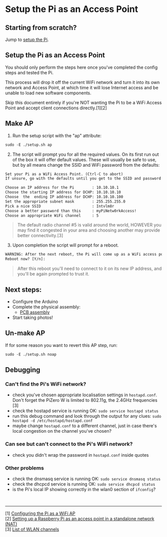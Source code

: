 # Setup the Pi as an Access Point

## Starting from scratch?
Jump to [setup the Pi](/docs/step1-setup-the-Pi.md).

## Setup the Pi as an Access Point
You should only perform the steps here once you've completed the config steps and tested the Pi.

This process will drop it off the current WiFi network and turn it into its own network and Access Point, at which time it will lose Internet access and be unable to load new software components.

Skip this document entirely if you're NOT wanting the Pi to be a WiFi Access Point and accept client connections directly.[1][2]

## Make AP

1. Run the setup script with the "ap" attribute:
```txt
sudo -E ./setup.sh ap
```

2. The script will prompt you for all the required values. On its first run out of the box it will offer default values. These will usually be safe to use, but by all means change the SSID and WiFi password from the defaults:

```txt
Set your Pi as a WiFi Access Point. (Ctrl-C to abort)
If unsure, go with the defaults until you get to the SSID and password

Choose an IP address for the Pi        : 10.10.10.1
Choose the starting IP address for DCHP: 10.10.10.10
Choose  the  ending IP address for DCHP: 10.10.10.100
Set the appropriate subnet mask        : 255.255.255.0
Pick a nice SSID                       : Intvlm8r
Choose a better password than this     : myPiNetw0rkAccess!
Choose an appropriate WiFi channel     : 5
```

> The default radio channel #5 is valid around the world, HOWEVER you may find it congested in your area and choosing another may provide better connectivity.[3]

3. Upon completion the script will prompt for a reboot. 

```txt
WARNING: After the next reboot, the Pi will come up as a WiFi access point!
Reboot now? [Y/n]:
```

> After this reboot you'll need to connect to it on its new IP address, and you'll be again prompted to trust it.


## Next steps:
- Configure the Arduino
- Complete the physical assembly:
   - [PCB assembly](/docs/step4-pcb-assembly.md)  
- Start taking photos!

## Un-make AP

If for some reason you want to revert this AP step, run:
```txt
sudo -E ./setup.sh noap
```


## Debugging

### Can't find the Pi's WiFi network?
- check you've chosen appropriate localisation settings in `hostapd.conf`. Don't forget the PiZero W is limited to 802.11g, the 2.4GHz frequencies [3]
- check the hostapd service is running OK: `sudo service hostapd status`
- run this debug command and look through the output for any clues:
`sudo hostapd -d /etc/hostapd/hostapd.conf`
- maybe change `hostapd.conf` to a different channel, just in case there's local congestion on the channel you've chosen? </ClutchingAtStraws>

### Can see but can't connect to the Pi's WiFi network?
- check you didn't wrap the password in `hostapd.conf` inside quotes

### Other problems
- check the dnsmasq service is running OK: `sudo service dnsmasq status`
- check the dhcpcd service is running OK: `sudo service dhcpcd status`
- is the Pi's local IP showing correctly in the wlan0 section of `ifconfig`?

<br>
<hr >

[1] [Configuring the Pi as a WiFi AP](https://github.com/SurferTim/documentation/blob/6bc583965254fa292a470990c40b145f553f6b34/configuration/wireless/access-point.md)<br>
[2] [Setting up a Raspberry Pi as an access point in a standalone network (NAT)](https://www.raspberrypi.org/documentation/configuration/wireless/access-point.md)<br>
[3] [List of WLAN channels](https://en.wikipedia.org/wiki/List_of_WLAN_channels#2.4_GHz_(802.11b/g/n/ax))
